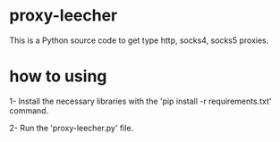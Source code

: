 # proxy-leecher
This is a Python source code to get type http, socks4, socks5 proxies.

# how to using
1- Install the necessary libraries with the 'pip install -r requirements.txt' command.

2- Run the 'proxy-leecher.py' file.
